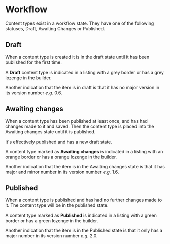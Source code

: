 # Workflow
Content types exist in a workflow state. They have one of the following statuses, Draft, Awaiting Changes or Published.

## Draft
When a content type is created it is in the draft state until it has been published for the first time.

A **Draft** content type is indicated in a listing with a grey border or has a grey lozenge in the builder.

Another indication that the item is in draft is that it has no major version in its version number *e.g.* 0.6.

## Awaiting changes
When a content type has been published at least once, and has had changes made to it and saved. Then the content type is placed into the Awaiting changes state until it is published.

It's effectively published and has a new draft state.

A content type marked as **Awaiting changes** is indicated in a listing with an orange border or has a orange lozenge in the builder.

Another indication that the item is in the Awaiting changes state is that it has major and minor number in its version number *e.g.* 1.6.

## Published
When a content type is published and has had no further changes made to it. The content type will be in the published state.

A content type marked as **Published** is indicated in a listing with a green border or has a green lozenge in the builder.

Another indication that the item is in the Published state is that it only has a major number in its version number *e.g.* 2.0.
